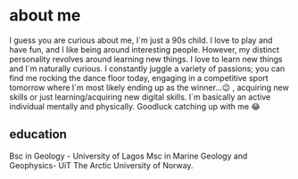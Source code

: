 # about me
I guess you are curious about me, I´m just a 90s child. I love to play and have fun, and I like being around interesting people. However, my distinct personality revolves around learning new things. I love to learn new things and I´m naturally curious. I constantly juggle a variety of passions; you can find me rocking the dance floor today, engaging in a competitive sport tomorrow where I´m most likely ending up as the winner...😉 , acquiring new skills or just learning/acquiring new digital skills. I´m basically an active individual mentally and physically. Goodluck catching up with me 😂 


## education
Bsc in Geology - University of Lagos
Msc in Marine Geology and Geophysics- UiT The Arctic University of Norway.



